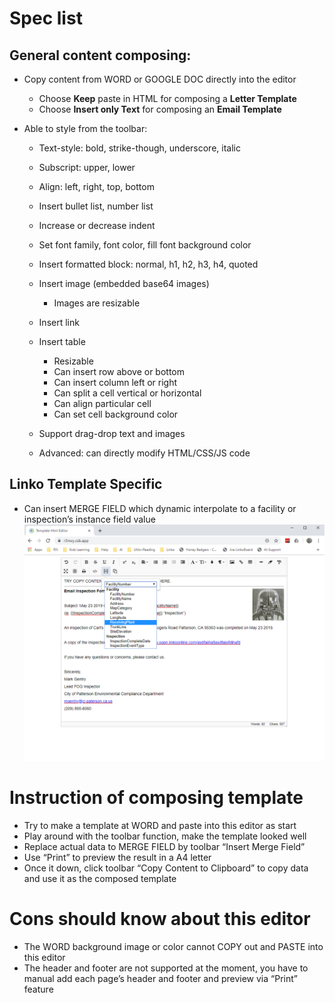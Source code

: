 # Spec list

## General content composing:
- Copy content from WORD or GOOGLE DOC directly into the editor

  - Choose **Keep** paste in HTML for composing a **Letter Template** 
  - Choose **Insert only Text** for composing an **Email Template** 

- Able to style from the toolbar:

  - Text-style: bold, strike-though, underscore, italic 
  - Subscript: upper, lower
  - Align: left, right, top, bottom
  - Insert bullet list, number list
  - Increase or decrease indent
  - Set font family, font color, fill font background color
  - Insert formatted block: normal, h1, h2, h3, h4, quoted
  - Insert image (embedded base64 images)
    - Images are resizable

  - Insert link
  - Insert table 
    - Resizable
    - Can insert row above or bottom
    - Can insert column left or right
    - Can split a cell vertical or horizontal
    - Can align particular cell
    - Can set cell background color

  - Support drag-drop text and images
  - Advanced: can directly modify HTML/CSS/JS code

## Linko Template Specific

  - Can insert MERGE FIELD which dynamic interpolate to a facility or inspection’s instance field value
   ![Insert Merged Field](public/images/example.png)


# Instruction of composing template
* Try to make a template at WORD and paste into this editor as start
* Play around with the toolbar function, make the template looked well
* Replace actual data to MERGE FIELD by toolbar “Insert Merge Field”
* Use “Print” to preview the result in a A4 letter
* Once it down, click toolbar “Copy Content to Clipboard” to copy data and use it as the composed template

# Cons should know about this editor
* The WORD background image or color cannot COPY out and PASTE into this editor
* The header and footer are not supported at the moment, you have to manual add each page’s header and footer and preview via “Print” feature
